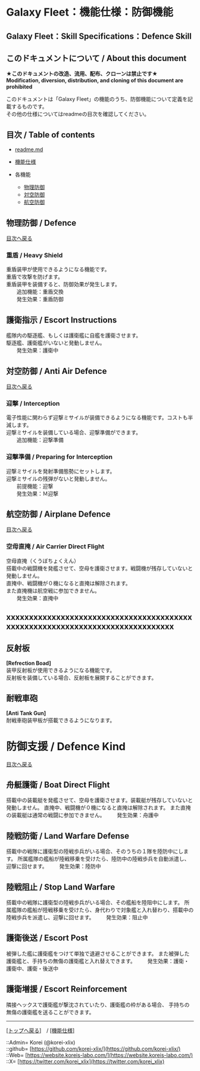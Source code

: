 # Galaxy Fleet：機能仕様：防御機能

## Galaxy Fleet：Skill Specifications：Defence Skill

## このドキュメントについて / About this document

**★このドキュメントの改造、流用、配布、クローンは禁止です★**  
    **Modification, diversion, distribution, and cloning of this document are prohibited**  
  
このドキュメントは「Galaxy Fleet」の機能のうち、防御機能について定義を記載するものです。  
その他の仕様についてはreadmeの目次を確認してください。  





## 目次 / Table of contents

* [readme.md](/readme.md)

* [機能仕様](/skill/readme.md)

* 各機能
  * [物理防御](#物理防御--defence)
  * [対空防御](#対空防御--anti-air-defence)
  * [航空防御](#航空防御--airplane-defence)





## 物理防御 / Defence

[目次へ戻る](#目次--table-of-contents)  
  

### 重盾 / Heavy Shield
  
重盾装甲が使用できるようになる機能です。  
重盾で攻撃を防げます。  
重盾装甲を装備すると、防御効果が発生します。  
　　追加機能：重盾交換  
　　発生効果：重盾防御  


## 護衛指示 / Escort Instructions
  
艦隊内の駆逐艦、もしくは護衛艦に自艦を護衛させます。  
駆逐艦、護衛艦がいないと発動しません。  
　　発生効果：護衛中  





## 対空防御 / Anti Air Defence

[目次へ戻る](#目次--table-of-contents)  
  

### 迎撃 / Interception
  
電子性能に関わらず迎撃ミサイルが装備できるようになる機能です。コストも半減します。  
迎撃ミサイルを装備している場合、迎撃準備ができます。  
　　追加機能：迎撃準備  


### 迎撃準備 / Preparing for Interception
  
迎撃ミサイルを発射準備態勢にセットします。  
迎撃ミサイルの残弾がないと発動しません。  
　　前提機能：迎撃  
　　発生効果：Ｍ迎撃  






## 航空防御 / Airplane Defence

[目次へ戻る](#目次--table-of-contents)  
  

### 空母直掩 / Air Carrier Direct Flight
  
空母直掩（くうぼちょくえん）  
搭載中の戦闘機を発艦させて、空母を護衛させます。戦闘機が残存していないと発動しません。  
直掩中、戦闘機が０機になると直掩は解除されます。  
また直掩機は航空戦に参加できません。  
　　発生効果：直掩中  






## xxxxxxxxxxxxxxxxxxxxxxxxxxxxxxxxxxxxxxxxxxxxxxxxxxxxxxxxxxxxxxxxxxxxxxxxxxxxxx



## 反射板
**[Refrection Boad]**  
装甲反射板が使用できるようになる機能です。  
反射板を装備している場合、反射板を展開することができます。  


## 耐戦車砲
**[Anti Tank Gun]**  
耐戦車砲装甲板が搭載できるようになります。  







<h1 id="aDefenceSkill">防御支援 / Defence Kind</h1>  
  
[目次へ戻る](#aMokuji)  
  


<h2>舟艇護衛 / Boat Direct Flight</h2>  
搭載中の装載艇を発艦させて、空母を護衛させます。装載艇が残存していないと発動しません。  
直掩中、戦闘機が０機になると直掩は解除されます。  
また直掩の装載艇は通常の戦闘に参加できません。  
　　発生効果：舟護中  
  



<h2>陸戦防衛 / Land Warfare Defense</h2>  
搭載中の戦隊に護衛型の陸戦歩兵がいる場合、そのうちの１隊を陸防中にします。  
所属艦隊の艦船が陸戦移乗を受けたら、陸防中の陸戦歩兵を自動派遣し、迎撃に回せます。  
　　発生効果：陸防中  
  

<h2>陸戦阻止 / Stop Land Warfare</h2>  
搭載中の戦隊に護衛型の陸戦歩兵がいる場合、その艦船を陸阻中にします。  
所属艦隊の艦船が陸戦移乗を受けたら、身代わりで対象艦と入れ替わり、搭載中の陸戦歩兵を派遣し、迎撃に回せます。  
　　発生効果：阻止中  
  

<h2>護衛後送 / Escort Post</h2>  
被弾した艦に護衛艦をつけて単独で退避させることができます。  
また被弾した護衛艦と、手持ちの無傷の護衛艦と入れ替えできます。  
　　発生効果：護衛・護衛中、護衛・後送中  
  

<h2>護衛増援 / Escort Reinforcement</h2>  
隣接ヘックスで護衛艦が撃沈されていたり、護衛艦の枠がある場合、  
手持ちの無傷の護衛艦を送ることができます。  
  













***
[[トップへ戻る]](/readme.md)　/
[[機能仕様]](/skill/readme.md)  
  
::Admin= Korei (@korei-xlix)  
::github= [https://github.com/korei-xlix/](https://github.com/korei-xlix/)  
::Web= [https://website.koreis-labo.com/](https://website.koreis-labo.com/)  
::X= [https://twitter.com/korei_xlix](https://twitter.com/korei_xlix)  
